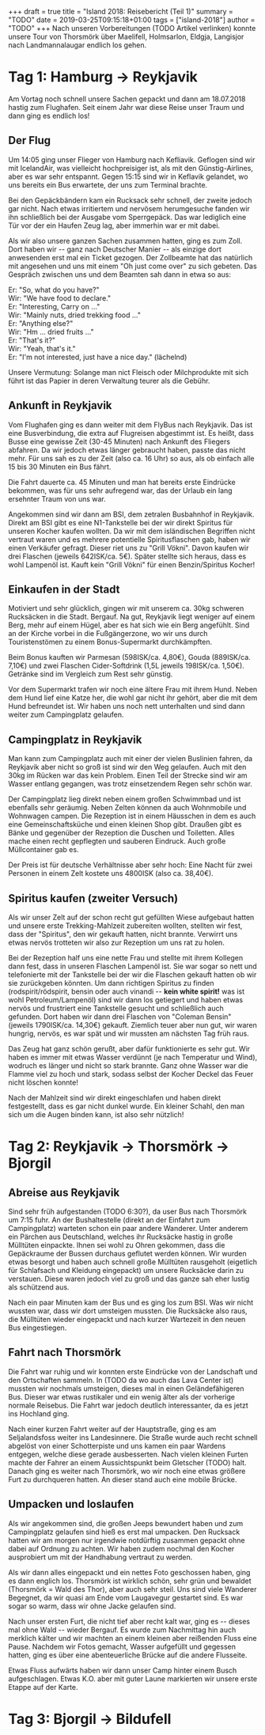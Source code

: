 +++
draft = true
title = "Island 2018: Reisebericht (Teil 1)"
summary = "TODO"
date = 2019-03-25T09:15:18+01:00
tags = ["island-2018"]
author = "TODO"
+++
Nach unseren Vorbereitungen (TODO Artikel verlinken) konnte unsere Tour von Thorsmörk über Maelifell, Holmsarlon, Eldgja, Langisjor nach Landmannalaugar endlich los gehen.

# Tag 1: Hamburg → Reykjavik
Am Vortag noch schnell unsere Sachen gepackt und dann am 18.07.2018 hastig zum Flughafen. Seit einem Jahr war diese Reise unser Traum und dann ging es endlich los!

## Der Flug
Um 14:05 ging unser Flieger von Hamburg nach Kefliavik. Geflogen sind wir mit IcelandAir, was vielleicht hochpreisiger ist, als mit den Günstig-Airlines, aber es war sehr entspannt. Gegen 15:15 sind wir in Keflavik gelandet, wo uns bereits ein Bus erwartete, der uns zum Terminal brachte.

Bei den Gepäckbändern kam ein Rucksack sehr schnell, der zweite jedoch gar nicht. Nach etwas irritiertem und nervösem herumgesuche fanden wir ihn schließlich bei der Ausgabe vom Sperrgepäck. Das war lediglich eine Tür vor der ein Haufen Zeug lag, aber immerhin war er mit dabei.

Als wir also unsere ganzen Sachen zusammen hatten, ging es zum Zoll. Dort haben wir -- ganz nach Deutscher Manier -- als einzige dort anwesenden erst mal ein Ticket gezogen. Der Zollbeamte hat das natürlich mit angesehen und uns mit einem "Oh just come over" zu sich gebeten. Das Gespräch zwischen uns und dem Beamten sah dann in etwa so aus:

Er: "So, what do you have?"<br>
Wir: "We have food to declare."<br>
Er: "Interesting, Carry on ..."<br>
Wir: "Mainly nuts, dried trekking food ..."<br>
Er: "Anything else?"<br>
Wir: "Hm ... dried fruits ..."<br>
Er: "That's it?"<br>
Wir: "Yeah, that's it."<br>
Er: "I'm not interested, just have a nice day." (lächelnd)

Unsere Vermutung: Solange man nict Fleisch oder Milchprodukte mit sich führt ist das Papier in deren Verwaltung teurer als die Gebühr.

## Ankunft in Reykjavik
Vom Flughafen ging es dann weiter mit dem FlyBus nach Reykjavik. Das ist eine Busverbindung, die extra auf Flugreisen abgestimmt ist. Es heißt, dass Busse eine gewisse Zeit (30-45 Minuten) nach Ankunft des Fliegers abfahren. Da wir jedoch etwas länger gebraucht haben, passte das nicht mehr. Für uns sah es zu der Zeit (also ca. 16 Uhr) so aus, als ob einfach alle 15 bis 30 Minuten ein Bus fährt.

Die Fahrt dauerte ca. 45 Minuten und man hat bereits erste Eindrücke bekommen, was für uns sehr aufregend war, das der Urlaub ein lang ersehnter Traum von uns war.

Angekommen sind wir dann am BSI, dem zetralen Busbahnhof in Reykjavik. Direkt am BSI gibt es eine N1-Tankstelle bei der wir direkt Spiritus für unseren Kocher kaufen wollten. Da wir mit dem isländischen Begriffen nicht vertraut waren und es mehrere potentielle Spiritusflaschen gab, haben wir einen Verkäufer gefragt. Dieser riet uns zu "Grill Vökni". Davon kaufen wir drei Flaschen (jeweils 642ISK/ca. 5€). Später stellte sich heraus, dass es wohl Lampenöl ist. Kauft kein "Grill Vökni" für einen Benzin/Spiritus Kocher!

## Einkaufen in der Stadt
Motiviert und sehr glücklich, gingen wir mit unserem ca. 30kg schweren Rucksäcken in die Stadt. Bergauf. Na gut, Reykjavik liegt weniger auf einem Berg, mehr auf einem Hügel, aber es hat sich wie ein Berg angefühlt.
Sind an der Kirche vorbei in die Fußgängerzone, wo wir uns durch Touristenstömen zu einem Bonus-Supermarkt durchkämpften.

Beim Bonus kauften wir Parmesan (598ISK/ca. 4,80€), Gouda (889ISK/ca. 7,10€) und zwei Flaschen Cider-Softdrink (1,5L jeweils 198ISK/ca. 1,50€). Getränke sind im Vergleich zum Rest sehr günstig.

Vor dem Supermarkt trafen wir noch eine ältere Frau mit ihrem Hund. Neben dem Hund lief eine Katze her, die wohl gar nicht ihr gehört, aber die mit dem Hund befreundet ist. Wir haben uns noch nett unterhalten und sind dann weiter zum Campingplatz gelaufen.

## Campingplatz in Reykjavik
Man kann zum Campingplatz auch mit einer der vielen Buslinien fahren, da Reykjavik aber nicht so groß ist sind wir den Weg gelaufen. Auch mit den 30kg im Rücken war das kein Problem. Einen Teil der Strecke sind wir am Wasser entlang gegangen, was trotz einsetzendem Regen sehr schön war.

Der Campingplatz lieg direkt neben einem großen Schwimmbad und ist ebenfalls sehr geräumig. Neben Zelten können da auch Wohnmobile und Wohnwagen campen. Die Rezeption ist in einem Häusschen in dem es auch eine Gemeinschaftsküche und einen kleinen Shop gibt. Draußen gibt es Bänke und gegenüber der Rezeption die Duschen und Toiletten. Alles mache einen recht gepflegten und sauberen Eindruck. Auch große Müllcontainer gab es.

Der Preis ist für deutsche Verhältnisse aber sehr hoch: Eine Nacht für zwei Personen in einem Zelt kostete uns 4800ISK (also ca. 38,40€).

## Spiritus kaufen (zweiter Versuch)
Als wir unser Zelt auf der schon recht gut gefüllten Wiese aufgebaut hatten und unsere erste Trekking-Mahlzeit zubereiten wollten, stellten wir fest, dass der "Spiritus", den wir gekauft hatten, nicht brannte. Verwirrt uns etwas nervös trotteten wir also zur Rezeption um uns rat zu holen.

Bei der Rezeption half uns eine nette Frau und stellte mit ihrem Kollegen dann fest, dass in unseren Flaschen Lampenöl ist. Sie war sogar so nett und telefonierte mit der Tankstelle bei der wir die Flaschen gekauft hatten ob wir sie zurückgeben könnten. Um dann richtigen Spiritus zu finden (rodspirit/rödspirit, bensin oder auch vinandi -- **kein white spirit!** was ist wohl Petroleum/Lampenöl) sind wir dann los getiegert und haben etwas nervös und frustriert eine Tankstelle gesucht und schließlich auch gefunden. Dort haben wir dann drei Flaschen von "Coleman Bensin" (jeweils 1790ISK/ca. 14,30€) gekauft. Ziemlich teuer aber nun gut, wir waren hungrig, nervös, es war spät und wir mussten am nächsten Tag früh raus.

Das Zeug hat ganz schön gerußt, aber dafür funktionierte es sehr gut. Wir haben es immer mit etwas Wasser verdünnt (je nach Temperatur und Wind), wodruch es länger und nicht so stark brannte. Ganz ohne Wasser war die Flamme viel zu hoch und stark, sodass selbst der Kocher Deckel das Feuer nicht löschen konnte!

Nach der Mahlzeit sind wir direkt eingeschlafen und haben direkt festgestellt, dass es gar nicht dunkel wurde. Ein kleiner Schahl, den man sich um die Augen binden kann, ist also sehr nützlich!

# Tag 2: Reykjavik → Thorsmörk → Bjorgil

## Abreise aus Reykjavik
Sind sehr früh aufgestanden (TODO 6:30?), da user Bus nach Thorsmörk um 7:15 fuhr. An der Bushaltestelle (direkt an der Einfahrt zum Campingplatz) warteten schon ein paar andere Wanderer. Unter anderem ein Pärchen aus Deutschland, welches ihr Rucksäcke hastig in große Mülltüten einpackte. Ihnen sei wohl zu Ohren gekommen, dass die Gepäckraume der Bussen durchaus geflutet werden können. Wir wurden etwas besorgt und haben auch schnell große Mülltüten rausgeholt (eigetlich für Schlafsach und Kleidung eingepackt) um unsere Rucksäcke darin zu verstauen. Diese waren jedoch viel zu groß und das ganze sah eher lustig als schützend aus.

Nach ein paar Minuten kam der Bus und es ging los zum BSI. Was wir nicht wussten war, dass wir dort umsteigen mussten. Die Rucksäcke also raus, die Mülltüten wieder eingepackt und nach kurzer Wartezeit in den neuen Bus eingestiegen.

## Fahrt nach Thorsmörk
Die Fahrt war ruhig und wir konnten erste Eindrücke von der Landschaft und den Ortschaften sammeln. In (TODO da wo auch das Lava Center ist) mussten wir nochmals umsteigen, dieses mal in einen Geländefähigeren Bus. Dieser war etwas rustikaler und ein wenig älter als der vorherige normale Reisebus. Die Fahrt war jedoch deutlich interessanter, da es jetzt ins Hochland ging.

Nach einer kurzen Fahrt weiter auf der Hauptstraße, ging es am Seljalandsfoss weiter ins Landesinnere. Die Straße wurde auch recht schnell abgelöst von einer Schotterpiste und uns kamen ein paar Wardens entgegen, welche diese gerade ausbesserten. Nach vielen kleinen Furten machte der Fahrer an einem Aussichtspunkt beim Gletscher (TODO) halt. Danach ging es weiter nach Thorsmörk, wo wir noch eine etwas größere Furt zu durchqueren hatten. An dieser stand auch eine mobile Brücke.

## Umpacken und loslaufen
Als wir angekommen sind, die großen Jeeps bewundert haben und zum Campingplatz gelaufen sind hieß es erst mal umpacken. Den Rucksack hatten wir am morgen nur irgendwie notdürftig zusammen gepackt ohne dabei auf Ordnung zu achten. Wir haben zudem nochmal den Kocher ausprobiert um mit der Handhabung vertraut zu werden.

Als wir dann alles eingepackt und ein nettes Foto geschossen haben, ging es dann englich los. Thorsmörk ist wirklich schön, sehr grün und bewaldet (Thorsmörk = Wald des Thor), aber auch sehr steil. Uns sind viele Wanderer Begegnet, da wir quasi am Ende vom Laugavegur gestartet sind. Es war sogar so warm, dass wir ohne Jacke gelaufen sind.

Nach unser ersten Furt, die nicht tief aber recht kalt war, ging es -- dieses mal ohne Wald -- wieder Bergauf. Es wurde zum Nachmittag hin auch merklich kälter und wir machten an einem kleinen aber reißenden Fluss eine Pause. Nachdem wir Fotos gemacht, Wasser aufgefüllt und gegessen hatten, ging es über eine abenteuerliche Brücke auf die andere Flusseite.

Etwas Fluss aufwärts haben wir dann unser Camp hinter einem Busch aufgeschlagen. Etwas K.O. aber mit guter Laune markierten wir unsere erste Etappe auf der Karte.

# Tag 3: Bjorgil → Bildufell
